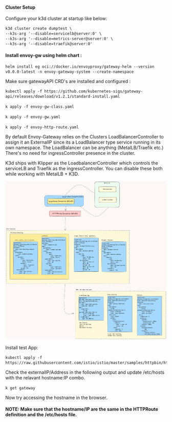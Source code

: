 #### Cluster Setup

Configure your k3d cluster at startup like below:

```
k3d cluster create dumptest \
--k3s-arg '--disable=servicelb@server:0' \
--k3s-arg '--disable=metrics-server@server:0' \
--k3s-arg '--disable=traefik@server:0'
```

#### Install envoy-gw using helm chart :
```
helm install eg oci://docker.io/envoyproxy/gateway-helm --version v0.0.0-latest -n envoy-gateway-system --create-namespace
```

Make sure gatewayAPI CRD's are installed and configured :
```
kubectl apply -f https://github.com/kubernetes-sigs/gateway-api/releases/download/v1.2.1/standard-install.yaml

k apply -f envoy-gw-class.yaml

k apply -f envoy-gw.yaml

k apply -f envoy-http-route.yaml
```

By default Envoy-Gateway relies on the Clusters LoadBalancerController to assign it an ExternalIP since its a LoadBalancer type service running in its own namespace. The LoadBalancer can be anything (MetalLB/Traefik etc.) There's no need for ingressController presence in the cluster.

K3d ships with Klipper as the LoadbalancerController which controls the serviceLB and Traefik as the ingressController. You can disable these both while working with MetalLB + K3D.

![](eg_resources/EnvoyGW.png)

Install test App:
```
kubectl apply -f https://raw.githubusercontent.com/istio/istio/master/samples/httpbin/httpbin.yaml
```

Check the externalIP/Address in the following output and update /etc/hosts with the relavant hostname:IP combo.

`k get gateway`

Now try accessing the hostname in the browser.

#### NOTE: Make sure that the hostname/IP are the same in the HTTPRoute definition and the /etc/hosts file.